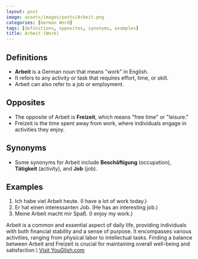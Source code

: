 ```yaml
---
layout: post
image: assets/images/posts/Arbeit.png
categories: [German Word]
tags: [definitions, opposites, synonyms, examples]
title: Arbeit (Work)
---
```


## Definitions
- **Arbeit** is a German noun that means "work" in English.
- It refers to any activity or task that requires effort, time, or skill.
- Arbeit can also refer to a job or employment.

## Opposites
- The opposite of Arbeit is **Freizeit**, which means "free time" or "leisure."
- Freizeit is the time spent away from work, where individuals engage in activities they enjoy.

## Synonyms
- Some synonyms for Arbeit include **Beschäftigung** (occupation), **Tätigkeit** (activity), and **Job** (job).

## Examples
1. Ich habe viel Arbeit heute. (I have a lot of work today.)
2. Er hat einen interessanten Job. (He has an interesting job.)
3. Meine Arbeit macht mir Spaß. (I enjoy my work.)

Arbeit is a common and essential aspect of daily life, providing individuals with both financial stability and a sense of purpose. It encompasses various activities, ranging from physical labor to intellectual tasks. Finding a balance between Arbeit and Freizeit is crucial for maintaining overall well-being and satisfaction.\ <a id="yg-widget-0" class="youglish-widget" data-query="Arbeit" data-lang="german" data-components="8412" data-auto-start="0" data-bkg-color="theme_light" data-title="How%20to%20pronounce%20Arbeit%20in%20German"  rel="nofollow" href="https://youglish.com">Visit YouGlish.com</a><script async src="https://youglish.com/public/emb/widget.js" charset="utf-8"></script>